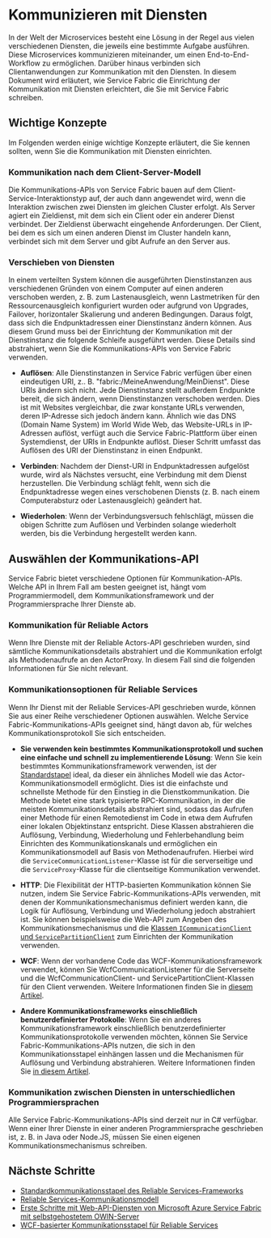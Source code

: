 <properties
   pageTitle="Microsoft Azure Service Fabric – Kommunizieren mit Diensten"
   description="Dieser Artikel beschreibt, wie Sie eine Verbindung mit Diensten in Service Fabric-Anwendungen herstellen und die Kommunikation mit den Diensten einrichten."
   services="service-fabric"
   documentationCenter=".net"
   authors="kunaldsingh"
   manager="timlt"
   editor=""/>

<tags
   ms.service="service-fabric"
   ms.devlang="dotnet"
   ms.topic="article"
   ms.tgt_pltfrm="NA"
   ms.workload="NA"
   ms.date="04/29/2015"
   ms.author="kunalds"/>


# Kommunizieren mit Diensten
In der Welt der Microservices besteht eine Lösung in der Regel aus vielen verschiedenen Diensten, die jeweils eine bestimmte Aufgabe ausführen. Diese Microservices kommunizieren miteinander, um einen End-to-End-Workflow zu ermöglichen. Darüber hinaus verbinden sich Clientanwendungen zur Kommunikation mit den Diensten. In diesem Dokument wird erläutert, wie Service Fabric die Einrichtung der Kommunikation mit Diensten erleichtert, die Sie mit Service Fabric schreiben.

## Wichtige Konzepte
Im Folgenden werden einige wichtige Konzepte erläutert, die Sie kennen sollten, wenn Sie die Kommunikation mit Diensten einrichten.
### Kommunikation nach dem Client-Server-Modell
Die Kommunikations-APIs von Service Fabric bauen auf dem Client-Service-Interaktionstyp auf, der auch dann angewendet wird, wenn die Interaktion zwischen zwei Diensten im gleichen Cluster erfolgt. Als Server agiert ein Zieldienst, mit dem sich ein Client oder ein anderer Dienst verbindet. Der Zieldienst überwacht eingehende Anforderungen. Der Client, bei dem es sich um einen anderen Dienst im Cluster handeln kann, verbindet sich mit dem Server und gibt Aufrufe an den Server aus.
### Verschieben von Diensten
In einem verteilten System können die ausgeführten Dienstinstanzen aus verschiedenen Gründen von einem Computer auf einen anderen verschoben werden, z. B. zum Lastenausgleich, wenn Lastmetriken für den Ressourcenausgleich konfiguriert wurden oder aufgrund von Upgrades, Failover, horizontaler Skalierung und anderen Bedingungen. Daraus folgt, dass sich die Endpunktadressen einer Dienstinstanz ändern können. Aus diesem Grund muss bei der Einrichtung der Kommunikation mit der Dienstinstanz die folgende Schleife ausgeführt werden. Diese Details sind abstrahiert, wenn Sie die Kommunikations-APIs von Service Fabric verwenden.

* **Auflösen**: Alle Dienstinstanzen in Service Fabric verfügen über einen eindeutigen URI, z.. B. "fabric:/MeineAnwendung/MeinDienst". Diese URIs ändern sich nicht. Jede Dienstinstanz stellt außerdem Endpunkte bereit, die sich ändern, wenn Dienstinstanzen verschoben werden. Dies ist mit Websites vergleichbar, die zwar konstante URLs verwenden, deren IP-Adresse sich jedoch ändern kann. Ähnlich wie das DNS (Domain Name System) im World Wide Web, das Website-URLs in IP-Adressen auflöst, verfügt auch die Service Fabric-Plattform über einen Systemdienst, der URIs in Endpunkte auflöst. Dieser Schritt umfasst das Auflösen des URI der Dienstinstanz in einen Endpunkt.

* **Verbinden**: Nachdem der Dienst-URI in Endpunktadressen aufgelöst wurde, wird als Nächstes versucht, eine Verbindung mit dem Dienst herzustellen. Die Verbindung schlägt fehlt, wenn sich die Endpunktadresse wegen eines verschobenen Diensts (z. B. nach einem Computerabsturz oder Lastenausgleich) geändert hat.

* **Wiederholen**: Wenn der Verbindungsversuch fehlschlägt, müssen die obigen Schritte zum Auflösen und Verbinden solange wiederholt werden, bis die Verbindung hergestellt werden kann.

## Auswählen der Kommunikations-API
Service Fabric bietet verschiedene Optionen für Kommunikation-APIs. Welche API in Ihrem Fall am besten geeignet ist, hängt vom Programmiermodell, dem Kommunikationsframework und der Programmiersprache Ihrer Dienste ab.
### Kommunikation für Reliable Actors
Wenn Ihre Dienste mit der Reliable Actors-API geschrieben wurden, sind sämtliche Kommunikationsdetails abstrahiert und die Kommunikation erfolgt als Methodenaufrufe an den ActorProxy. In diesem Fall sind die folgenden Informationen für Sie nicht relevant.

### Kommunikationsoptionen für Reliable Services
Wenn Ihr Dienst mit der Reliable Services-API geschrieben wurde, können Sie aus einer Reihe verschiedener Optionen auswählen. Welche Service Fabric-Kommunikations-APIs geeignet sind, hängt davon ab, für welches Kommunikationsprotokoll Sie sich entscheiden.

* **Sie verwenden kein bestimmtes Kommunikationsprotokoll und suchen eine einfache und schnell zu implementierende Lösung**: Wenn Sie kein bestimmtes Kommunikationsframework verwenden, ist der [Standardstapel](service-fabric-reliable-services-communication-default.md) ideal, da dieser ein ähnliches Modell wie das Actor-Kommunikationsmodell ermöglicht. Dies ist die einfachste und schnellste Methode für den Einstieg in die Dienstkommunikation. Die Methode bietet eine stark typisierte RPC-Kommunikation, in der die meisten Kommunikationsdetails abstrahiert sind, sodass das Aufrufen einer Methode für einen Remotedienst im Code in etwa dem Aufrufen einer lokalen Objektinstanz entspricht. Diese Klassen abstrahieren die Auflösung, Verbindung, Wiederholung und Fehlerbehandlung beim Einrichten des Kommunikationskanals und ermöglichen ein Kommunikationsmodell auf Basis von Methodenaufrufen. Hierbei wird die `ServiceCommunicationListener`-Klasse ist für die serverseitige und die `ServiceProxy`-Klasse für die clientseitige Kommunikation verwendet.

* **HTTP**: Die Flexibilität der HTTP-basierten Kommunikation können Sie nutzen, indem Sie Service Fabric-Kommunikations-APIs verwenden, mit denen der Kommunikationsmechanismus definiert werden kann, die Logik für Auflösung, Verbindung und Wiederholung jedoch abstrahiert ist. Sie können beispielsweise die Web-API zum Angeben des Kommunikationsmechanismus und die [Klassen `ICommunicationClient` und `ServicePartitionClient`](service-fabric-reliable-services-communication.md) zum Einrichten der Kommunikation verwenden.
* **WCF**: Wenn der vorhandene Code das WCF-Kommunikationsframework verwendet, können Sie WcfCommunicationListener für die Serverseite und die WcfCommunicationClient- und ServicePartitionClient-Klassen für den Client verwenden. Weitere Informationen finden Sie in [diesem Artikel](service-fabric-reliable-services-communication-wcf.md).

* **Andere Kommunikationsframeworks einschließlich benutzerdefinierter Protokolle**: Wenn Sie ein anderes Kommunikationsframework einschließlich benutzerdefinierter Kommunikationsprotokolle verwenden möchten, können Sie Service Fabric-Kommunikations-APIs nutzen, die sich in den Kommunikationsstapel einhängen lassen und die Mechanismen für Auflösung und Verbindung abstrahieren. Weitere Informationen finden Sie [in diesem Artikel](service-fabric-reliable-services-communication.md).

### Kommunikation zwischen Diensten in unterschiedlichen Programmiersprachen
Alle Service Fabric-Kommunikations-APIs sind derzeit nur in C# verfügbar. Wenn einer Ihrer Dienste in einer anderen Programmiersprache geschrieben ist, z. B. in Java oder Node.JS, müssen Sie einen eigenen Kommunikationsmechanismus schreiben.

## Nächste Schritte
* [Standardkommunikationsstapel des Reliable Services-Frameworks ](service-fabric-reliable-services-communication-default.md)
* [Reliable Services-Kommunikationsmodell](service-fabric-reliable-services-communication.md)
* [Erste Schritte mit Web-API-Diensten von Microsoft Azure Service Fabric mit selbstgehostetem OWIN-Server](service-fabric-reliable-services-communication-webapi.md)
* [WCF-basierter Kommunikationsstapel für Reliable Services](service-fabric-reliable-services-communication-wcf.md)
 

<!---HONumber=July15_HO2-->